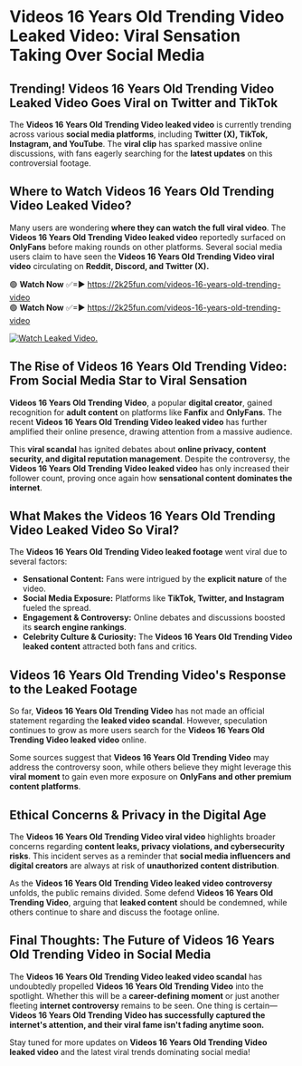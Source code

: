 # Videos 16 Years Old Trending Video Leaked Video: Viral Sensation Taking Over Social Media

## **Trending! Videos 16 Years Old Trending Video Leaked Video Goes Viral on Twitter and TikTok**
The **Videos 16 Years Old Trending Video leaked video** is currently trending across various **social media platforms**, including **Twitter (X), TikTok, Instagram, and YouTube**. The **viral clip** has sparked massive online discussions, with fans eagerly searching for the **latest updates** on this controversial footage.

## **Where to Watch Videos 16 Years Old Trending Video Leaked Video?**
Many users are wondering **where they can watch the full viral video**. The **Videos 16 Years Old Trending Video leaked video** reportedly surfaced on **OnlyFans** before making rounds on other platforms. Several social media users claim to have seen the **Videos 16 Years Old Trending Video viral video** circulating on **Reddit, Discord, and Twitter (X).**

🟢 **Watch Now** ✅=► https://2k25fun.com/videos-16-years-old-trending-video  
🟢 **Watch Now** ✅=► https://2k25fun.com/videos-16-years-old-trending-video  

[![Watch Leaked Video.](https://miro.medium.com/v2/resize:fit:828/format:webp/1*cilzJN44JGOrTw9NJCrNHA.gif "Watch Leaked Video")](https://2k25fun.com/videos-16-years-old-trending-video)

## **The Rise of Videos 16 Years Old Trending Video: From Social Media Star to Viral Sensation**
**Videos 16 Years Old Trending Video**, a popular **digital creator**, gained recognition for **adult content** on platforms like **Fanfix** and **OnlyFans**. The recent **Videos 16 Years Old Trending Video leaked video** has further amplified their online presence, drawing attention from a massive audience.

This **viral scandal** has ignited debates about **online privacy, content security, and digital reputation management**. Despite the controversy, the **Videos 16 Years Old Trending Video leaked video** has only increased their follower count, proving once again how **sensational content dominates the internet**.

## **What Makes the Videos 16 Years Old Trending Video Leaked Video So Viral?**
The **Videos 16 Years Old Trending Video leaked footage** went viral due to several factors:
- **Sensational Content:** Fans were intrigued by the **explicit nature** of the video.
- **Social Media Exposure:** Platforms like **TikTok, Twitter, and Instagram** fueled the spread.
- **Engagement & Controversy:** Online debates and discussions boosted its **search engine rankings**.
- **Celebrity Culture & Curiosity:** The **Videos 16 Years Old Trending Video leaked content** attracted both fans and critics.

## **Videos 16 Years Old Trending Video's Response to the Leaked Footage**
So far, **Videos 16 Years Old Trending Video** has not made an official statement regarding the **leaked video scandal**. However, speculation continues to grow as more users search for the **Videos 16 Years Old Trending Video leaked video** online.

Some sources suggest that **Videos 16 Years Old Trending Video** may address the controversy soon, while others believe they might leverage this **viral moment** to gain even more exposure on **OnlyFans and other premium content platforms**.

## **Ethical Concerns & Privacy in the Digital Age**
The **Videos 16 Years Old Trending Video viral video** highlights broader concerns regarding **content leaks, privacy violations, and cybersecurity risks**. This incident serves as a reminder that **social media influencers and digital creators** are always at risk of **unauthorized content distribution**.

As the **Videos 16 Years Old Trending Video leaked video controversy** unfolds, the public remains divided. Some defend **Videos 16 Years Old Trending Video**, arguing that **leaked content** should be condemned, while others continue to share and discuss the footage online.

## **Final Thoughts: The Future of Videos 16 Years Old Trending Video in Social Media**
The **Videos 16 Years Old Trending Video leaked video scandal** has undoubtedly propelled **Videos 16 Years Old Trending Video** into the spotlight. Whether this will be a **career-defining moment** or just another fleeting **internet controversy** remains to be seen. One thing is certain—**Videos 16 Years Old Trending Video has successfully captured the internet's attention, and their viral fame isn't fading anytime soon.**

Stay tuned for more updates on **Videos 16 Years Old Trending Video leaked video** and the latest viral trends dominating social media!